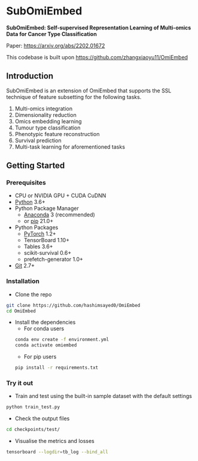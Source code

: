 # SubOmiEmbed

**SubOmiEmbed: Self-supervised Representation Learning of Multi-omics Data for Cancer Type Classification**

Paper: https://arxiv.org/abs/2202.01672

This codebase is built upon https://github.com/zhangxiaoyu11/OmiEmbed

## Introduction

SubOmiEmbed is an extension of OmiEmbed that supports the SSL technique of feature subsetting for the following tasks.

1.  Multi-omics integration
2.  Dimensionality reduction
3.  Omics embedding learning
4.  Tumour type classification
5.  Phenotypic feature reconstruction
6.  Survival prediction
7.  Multi-task learning for aforementioned tasks

## Getting Started

### Prerequisites
-   CPU or NVIDIA GPU + CUDA CuDNN
-   [Python](https://www.python.org/downloads) 3.6+
-   Python Package Manager
    -   [Anaconda](https://docs.anaconda.com/anaconda/install) 3 (recommended)
    -   or [pip](https://pip.pypa.io/en/stable/installing/) 21.0+
-   Python Packages
    -   [PyTorch](https://pytorch.org/get-started/locally) 1.2+
    -   TensorBoard 1.10+
    -   Tables 3.6+
    -   scikit-survival 0.6+
    -   prefetch-generator 1.0+
-   [Git](https://git-scm.com/book/en/v2/Getting-Started-Installing-Git) 2.7+

### Installation
-   Clone the repo
```bash
git clone https://github.com/hashimsayed0/OmiEmbed
cd OmiEmbed
```
-   Install the dependencies
    -   For conda users  
    ```bash
    conda env create -f environment.yml
    conda activate omiembed
    ```
    -   For pip users
    ```bash
    pip install -r requirements.txt
    ```

### Try it out
-   Train and test using the built-in sample dataset with the default settings
```bash
python train_test.py
```
-   Check the output files
```bash
cd checkpoints/test/
```
-   Visualise the metrics and losses
```bash
tensorboard --logdir=tb_log --bind_all
```

